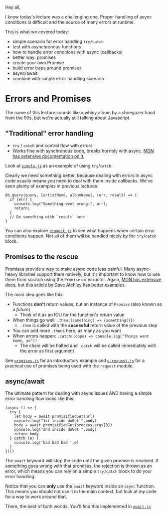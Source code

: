 
Hey all,  

I know today's lecture was a challenging one. Proper handling of async conditions is difficult and the source of many errors at runtime.

This is what we covered today:

- simple scenario for error handling `try/catch`
- test with asynchronous functions
- how to handle error conditions with async (callbacks)
- better way: promises
- create your own Promise
- build error traps around promises
- async/await
- combine with simple error handling scenario


# Errors and Promises

The name of this lecture sounds like a whiny album by a shoegazer band from
the 90s, but we're actually still talking about Javascript.

## "Traditional" error handling

* `try` / `catch` and control flow with errors
* Works fine with synchronous code, breaks horribly with async. [MDN has extensive documentation on it.](https://developer.mozilla.org/en/docs/Web/JavaScript/Reference/Statements/try...catch)

Look at [`simple.js`](https://github.com/jugonzal/lectures/tree/master/w4d4-promises-try-catch/code/simple.js) as an example of using `try`/`catch`.

Clearly we need something better, because dealing with errors in async code
usually means you need to deal with them inside callbacks. We've seen plenty of
examples in previous lectures:

```
db.query(query, [artistName, albumName], (err, result) => {
  if (err) {
    console.log("Something went wrong:", err);
    return;
  }
  // Do something with `result` here
}
```

You can also explore [`request.js`](https://github.com/jugonzal/lectures/tree/master/w4d4-promises-try-catch/code/request.js) to see what happens when certain error conditions happen. Not all of them will be handled nicely by the `try`/`catch` block.

## Promises to the rescue

Promises provide a way to make async code less painful. Many async-heavy
libraries support them natively, but it's important to know how to use them from
scratch using the `Promise` constructor. Again, [MDN has extensive
docs](https://developer.mozilla.org/en/docs/Web/JavaScript/Reference/Global_Objects/Promise),
but [this article by Dave Atchley has better
examples](http://www.datchley.name/es6-promises/).

The main idea goes like this:

* Functions **don't** return values, but an instance of `Promise` (also known as a _future_)
  * Think of it as an IOU for the function's return value
* When things go well: `.then((something) => {something()})`
  * `.then` is called with the **sucessful** return value of the previous step
* You can add more `.then`s here, as many as you want
* When errors happen: `.catch((oops) => console.log("Things went boom, yo"))`
  * The chain will be halted and `.catch` will be called immediately with the error as first argument

See [`promises.js`](https://github.com/jugonzal/lectures/tree/master/w4d4-promises-try-catch/code/promises.js) for an introductory example and [`p-request.js`](https://github.com/jugonzal/lectures/tree/master/w4d4-promises-try-catch/code/p-request.js) for a practical use of promises being used with the `request` module.

## async/await

The ultimate pattern for dealing with async issues AND having a simple error handling flow looks like this:

```
(async () => {
  try {
    let body = await promisifiedGet(url)
    console.log("1st inside doGet ",body)
    body = await promisifiedGet(process.argv[3])
    console.log("2nd inside doGet ",body)
    return body
  } catch (e) {
    console.log('bad bad bad ',e)
  }
})()
```

The `await` keyword will stop the code until the given promise is resolved.  If something goes wrong with that promises, the rejection is thrown as an error, which means you can rely on a simple `try/catch` block to do your error handling.

Notice that you can **only** use the `await` keyword inside an `async` function. This means you should not use it in the main context, but look at my code for a way to work around that.

There, the best of both worlds. You'll find this implemented in [`await.js`](https://github.com/jugonzal/lectures/tree/master/w4d4-promises-try-catch/code/await.js)




